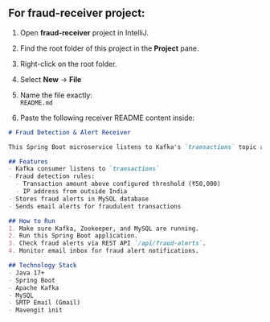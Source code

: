 ## For **fraud-receiver** project:

1. Open **fraud-receiver** project in IntelliJ.

2. Find the root folder of this project in the **Project** pane.

3. Right-click on the root folder.

4. Select **New** → **File**

5. Name the file exactly:  
   `README.md`

6. Paste the following receiver README content inside:

```markdown
# Fraud Detection & Alert Receiver

This Spring Boot microservice listens to Kafka's `transactions` topic and performs fraud detection based on transaction amount and IP location.

## Features
- Kafka consumer listens to `transactions`
- Fraud detection rules:
  - Transaction amount above configured threshold (₹50,000)
  - IP address from outside India
- Stores fraud alerts in MySQL database
- Sends email alerts for fraudulent transactions

## How to Run
1. Make sure Kafka, Zookeeper, and MySQL are running.
2. Run this Spring Boot application.
3. Check fraud alerts via REST API `/api/fraud-alerts`.
4. Monitor email inbox for fraud alert notifications.

## Technology Stack
- Java 17+
- Spring Boot
- Apache Kafka
- MySQL
- SMTP Email (Gmail)
- Mavengit init            